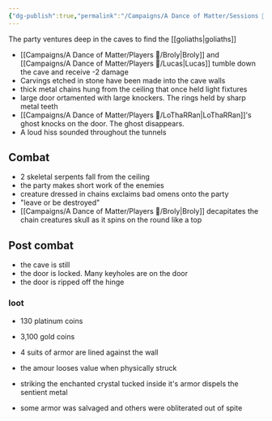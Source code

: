 ```yaml
---
{"dg-publish":true,"permalink":"/Campaigns/A Dance of Matter/Sessions 📝/Session 1018/"}
---
```



The party ventures deep in the caves to find the [[goliaths\|goliaths]]

- [[Campaigns/A Dance of Matter/Players 👤/Broly\|Broly]] and [[Campaigns/A Dance of Matter/Players 👤/Lucas\|Lucas]] tumble down the cave and receive -2 damage
- Carvings etched in stone have been made into the cave walls
- thick metal chains hung from the ceiling that once held light fixtures
- large door ortamented with large knockers. The rings held by sharp metal teeth 
- [[Campaigns/A Dance of Matter/Players 👤/LoThaRRan\|LoThaRRan]]'s ghost knocks on the door. The ghost disappears. 
- A loud hiss sounded throughout the tunnels
## Combat
- 2 skeletal serpents fall from the ceiling
- the party makes short work of the enemies
- creature dressed in chains exclaims bad omens onto the party
- "leave or be destroyed"
- [[Campaigns/A Dance of Matter/Players 👤/Broly\|Broly]] decapitates the chain creatures  skull as it spins on the round like a top

## Post combat
- the cave is still
- the door is locked. Many keyholes are on the door
- the door is ripped off the hinge

### loot
- 130 platinum coins
- 3,100 gold coins

- 4 suits of armor are lined against the wall
- the amour looses value when physically struck
- striking the enchanted crystal tucked inside it's armor dispels the sentient metal
- some armor was salvaged and others were obliterated out of spite

